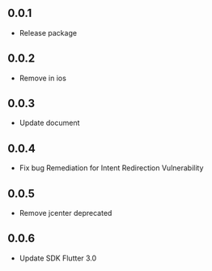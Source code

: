 ## 0.0.1

* Release package

## 0.0.2

* Remove in ios

## 0.0.3

* Update document

## 0.0.4

* Fix bug Remediation for Intent Redirection Vulnerability

## 0.0.5

* Remove jcenter deprecated

## 0.0.6

* Update SDK Flutter 3.0